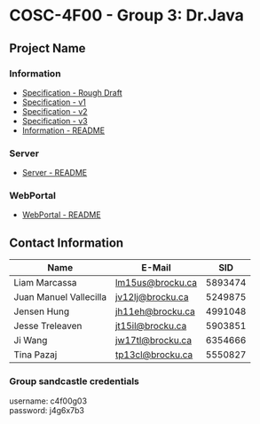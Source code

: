 # COSC-4F00  -  Group 3:  Dr.Java
## Project Name

### Information
  - [Specification - Rough Draft](https://docs.google.com/document/d/1_Ttea0a2wcxuSylJji-r-oEF-sLirkif9crcvvojsXg/edit?fbclid=IwAR1zTzqX2cMkm0sNaFJT_DC6EyD97vERKlqAUhh3xYyUykdpAiD5oGdicjw)
  - [Specification - v1](https://docs.google.com/document/d/1ujDCscHSd17lsZqvm-oPjsvqeL2inoXJ7QJL83MC6PM/edit?usp=sharing)
  - [Specification - v2](https://docs.google.com/document/d/1tXpi7lFy8mva30LZAWzVqnsOvs2AnumBCDiAAoQRrog/edit?usp=sharing)
  - [Specification - v3](https://docs.google.com/document/d/1RvVG0oUGgTLb5v6CeimSSv8FHN4KSbLYVbGs9MIdE-g/edit?usp=sharing)
  - [Information - README](https://github.com/Treleaven6/COSC-4F00/tree/master/information#information)

### Server
 - [Server - README](https://github.com/Treleaven6/COSC-4F00/tree/master/server#server)
 
### WebPortal
 - [WebPortal - README](https://github.com/Treleaven6/COSC-4F00/tree/master/webportal#web-portal)

## Contact Information
Name                   | E-Mail             | SID 
---------------------- | ------------------ | ------------------
Liam Marcassa          | lm15us@brocku.ca   | 5893474
Juan Manuel Vallecilla | jv12lj@brocku.ca   | 5249875
Jensen Hung            | jh11eh@brocku.ca   | 4991048
Jesse Treleaven        | jt15il@brocku.ca   | 5903851
Ji Wang                | jw17tl@brocku.ca   | 6354666
Tina Pazaj             | tp13cl@brocku.ca   | 5550827

### Group sandcastle credentials
username: c4f00g03    
password: j4g6x7b3
